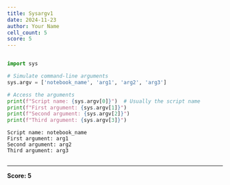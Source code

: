 ```yaml
---
title: Sysargv1
date: 2024-11-23
author: Your Name
cell_count: 5
score: 5
---
```


```python

```


```python
import sys
```


```python
# Simulate command-line arguments
sys.argv = ['notebook_name', 'arg1', 'arg2', 'arg3']
```


```python
# Access the arguments
print(f"Script name: {sys.argv[0]}")  # Usually the script name
print(f"First argument: {sys.argv[1]}")
print(f"Second argument: {sys.argv[2]}")
print(f"Third argument: {sys.argv[3]}")
```

    Script name: notebook_name
    First argument: arg1
    Second argument: arg2
    Third argument: arg3



```python

```


---
**Score: 5**